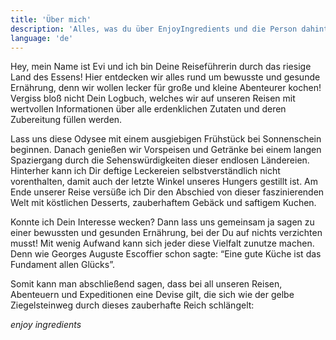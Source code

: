 ```yaml
---
title: 'Über mich'
description: 'Alles, was du über EnjoyIngredients und die Person dahinter wissen musst'
language: 'de'
---
```


Hey, mein Name ist Evi und ich bin Deine Reiseführerin durch das riesige Land des Essens!
Hier entdecken wir alles rund um bewusste und gesunde Ernährung, denn wir wollen lecker für große und kleine Abenteurer kochen!
Vergiss bloß nicht Dein Logbuch, welches wir auf unseren Reisen mit wertvollen Informationen über alle erdenklichen Zutaten und deren Zubereitung füllen werden.

Lass uns diese Odysee mit einem ausgiebigen Frühstück bei Sonnenschein beginnen.
Danach genießen wir Vorspeisen und Getränke bei einem langen Spaziergang durch die Sehenswürdigkeiten dieser endlosen Ländereien.
Hinterher kann ich Dir deftige Leckereien selbstverständlich nicht vorenthalten, damit auch der letzte Winkel unseres Hungers gestillt ist.
Am Ende unserer Reise versüße ich Dir den Abschied von dieser faszinierenden Welt mit köstlichen Desserts, zauberhaftem Gebäck und saftigem Kuchen.

Konnte ich Dein Interesse wecken?
Dann lass uns gemeinsam ja sagen zu einer bewussten und gesunden Ernährung, bei der Du auf nichts verzichten musst!
Mit wenig Aufwand kann sich jeder diese Vielfalt zunutze machen.
Denn wie Georges Auguste Escoffier schon sagte: “Eine gute Küche ist das Fundament allen Glücks”.

Somit kann man abschließend sagen, dass bei all unseren Reisen, Abenteuern und Expeditionen eine Devise gilt, die sich wie der gelbe Ziegelsteinweg durch dieses zauberhafte Reich schlängelt:

_enjoy ingredients_
